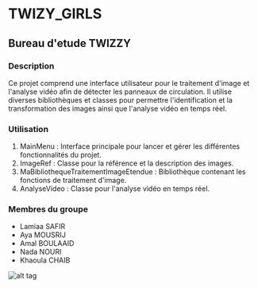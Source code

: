 # TWIZY_GIRLS
## Bureau d'etude TWIZZY
### Description
Ce projet comprend une interface utilisateur pour le traitement d'image et l'analyse vidéo afin de détecter les panneaux de circulation.
Il utilise diverses bibliothèques et classes pour permettre l'identification et la transformation des images ainsi que l'analyse vidéo en temps réel.
### Utilisation
1. MainMenu : Interface principale pour lancer et gérer les différentes fonctionnalités du projet.
2. ImageRef : Classe pour la référence et la description des images.
3. MaBibliothequeTraitementImageEtendue : Bibliothèque contenant les fonctions de traitement d'image.
4. AnalyseVideo : Classe pour l'analyse vidéo en temps réel.
### Membres du groupe 
- Lamiaa SAFIR
- Aya MOUSRIJ
- Amal BOULAAID
- Nada NOURI
- Khaoula CHAIB

![alt tag](https://github.com/lamiaa07/TWIZY_GIRLS/assets/106020324/84272cbb-9dd7-49a8-bb7f-f96176ed9df0)
